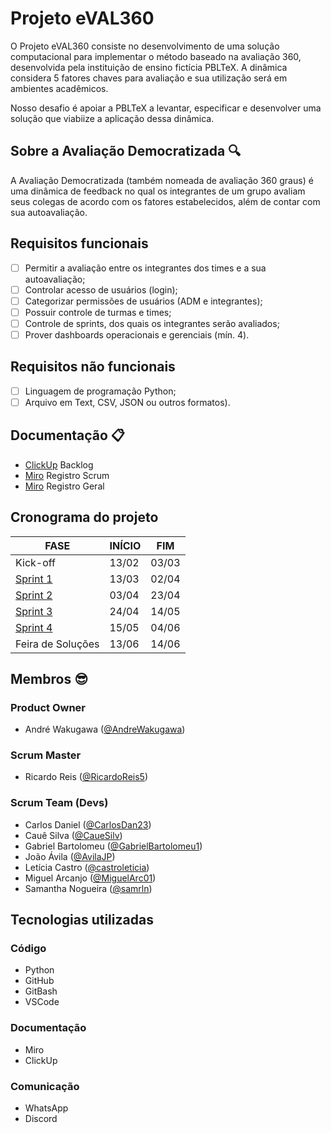 # Projeto eVAL360

O Projeto eVAL360 consiste no desenvolvimento de uma solução computacional para implementar o método baseado na avaliação 360, desenvolvida pela instituição de ensino fictícia PBLTeX.
A dinâmica considera 5 fatores chaves para avaliação e sua utilização será em ambientes acadêmicos.

Nosso desafio é apoiar a PBLTeX a levantar, especificar e desenvolver uma solução que viabiize a aplicação dessa dinâmica. 

## Sobre a Avaliação Democratizada 🔍
A Avaliação Democratizada (também nomeada de avaliação 360 graus) é uma dinâmica de feedback no qual os integrantes de um grupo avaliam seus colegas de acordo com os fatores estabelecidos, além de contar com sua autoavaliação.

## Requisitos funcionais
- [ ] Permitir a avaliação entre os integrantes dos times e a sua autoavaliação;
- [ ] Controlar acesso de usuários (login);
- [ ] Categorizar permissões de usuários (ADM e integrantes);
- [ ] Possuir controle de turmas e times;
- [ ] Controle de sprints, dos quais os integrantes serão avaliados;
- [ ] Prover dashboards operacionais e gerenciais (mín. 4).

## Requisitos não funcionais
- [ ] Linguagem de programação Python;
- [ ] Arquivo em Text, CSV, JSON ou outros formatos).

## Documentação 📋
- [ClickUp](https://app.clickup.com/9007095918/v/s/90070215479) Backlog
- [Miro](https://miro.com/app/board/uXjVMY5EpQI=/) Registro Scrum
- [Miro](https://miro.com/app/board/uXjVMe5mTZ4=/?share_link_id=342865310838) Registro Geral

## Cronograma do projeto
| FASE | INÍCIO | FIM |
| --- | --- | --- |
| Kick-off | 13/02 | 03/03 |
| [Sprint 1]() | 13/03 | 02/04 |
| [Sprint 2]() | 03/04 | 23/04 |
| [Sprint 3]() | 24/04 | 14/05 |
| [Sprint 4]() | 15/05 | 04/06 |
| Feira de Soluções | 13/06 | 14/06 |

## Membros 😎
### Product Owner
- André Wakugawa ([@AndreWakugawa](https://github.com/AndreWakugawa))
### Scrum Master
- Ricardo Reis ([@RicardoReis5](https://github.com/RicardoReis5))
### Scrum Team (Devs)
- Carlos Daniel ([@CarlosDan23](https://github.com/CarlosDan23))
- Cauê Silva ([@CaueSilv](https://github.com/CauevSilv))
- Gabriel Bartolomeu ([@GabrielBartolomeu1](https://github.com/GabrielBartolomeu1))
- João Ávila ([@AvilaJP](https://github.com/avilajp))
- Letícia Castro ([@castroleticia](https://github.com/castroleticia))
- Miguel Arcanjo ([@MiguelArc01](https://github.com/MiguelArc01))
- Samantha Nogueira ([@samrln](https://github.com/samrln))

## Tecnologias utilizadas
### Código
- Python
- GitHub
- GitBash
- VSCode
### Documentação
- Miro
- ClickUp
### Comunicação
- WhatsApp
- Discord

